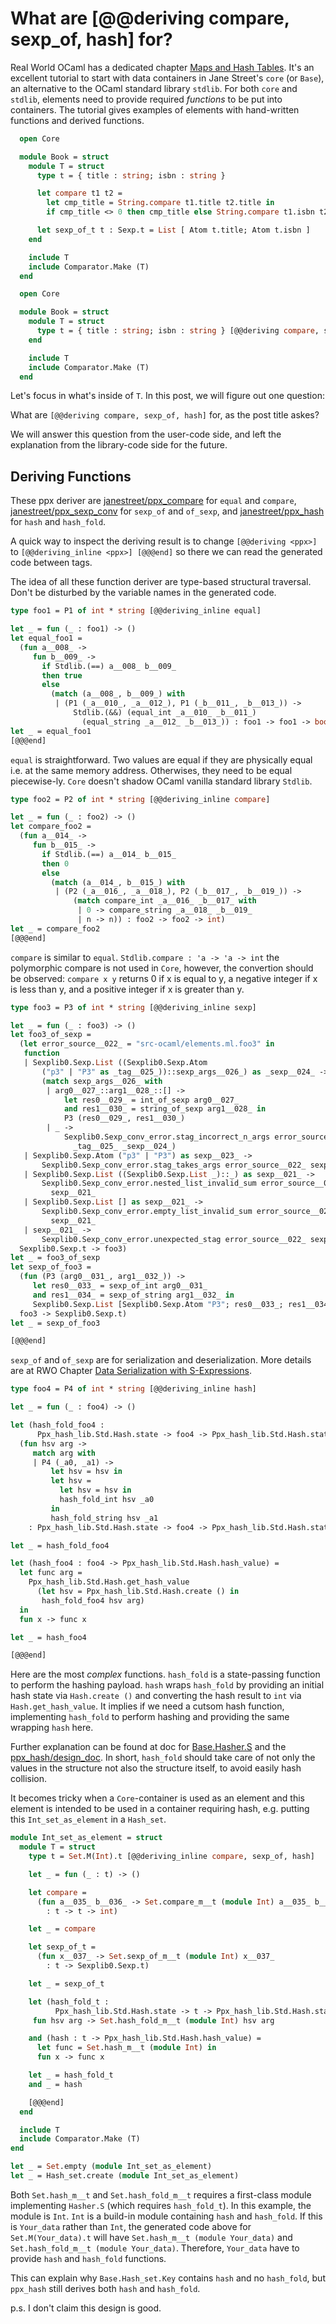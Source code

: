 # What are [@@deriving compare, sexp_of, hash] for?

Real World OCaml has a dedicated chapter [Maps and Hash Tables](https://dev.realworldocaml.org/maps-and-hashtables.html). It's an excellent tutorial to start with data containers in Jane Street's `core` (or `Base`), an alternative to the OCaml standard library `stdlib`. For both `core` and `stdlib`, elements need to provide required _functions_ to be put into containers. The tutorial gives examples of elements with hand-written functions and derived functions.

<!-- $MDX file=../../src-ocaml/elements.ml,part=book1 -->
```ocaml
  open Core

  module Book = struct
    module T = struct
      type t = { title : string; isbn : string }

      let compare t1 t2 =
        let cmp_title = String.compare t1.title t2.title in
        if cmp_title <> 0 then cmp_title else String.compare t1.isbn t2.isbn

      let sexp_of_t t : Sexp.t = List [ Atom t.title; Atom t.isbn ]
    end

    include T
    include Comparator.Make (T)
  end
```

<!-- $MDX file=../../src-ocaml/elements.ml,part=book2 -->
```ocaml
  open Core

  module Book = struct
    module T = struct
      type t = { title : string; isbn : string } [@@deriving compare, sexp_of]
    end

    include T
    include Comparator.Make (T)
  end
```

Let's focus in what's inside of `T`. In this post, we will figure out one question:

What are `[@@deriving compare, sexp_of, hash]` for, as the post title askes?

We will answer this question from the user-code side, and left the explanation from the library-code side for the future.

## Deriving Functions

These ppx deriver are [janestreet/ppx_compare](https://github.com/janestreet/ppx_compare) for `equal` and `compare`, [janestreet/ppx_sexp_conv](https://github.com/janestreet/ppx_sexp_conv) for `sexp_of` and `of_sexp`, and [janestreet/ppx_hash](https://github.com/janestreet/ppx_hash) for `hash` and `hash_fold`.

A quick way to inspect the deriving result is to change `[@@deriving <ppx>]` to `[@@deriving_inline <ppx>] [@@@end]` so there we can read the generated code between tags.

The idea of all these function deriver are type-based structural traversal. Don't be disturbed by the variable names in the generated code. 

<!-- $MDX file=../../src-ocaml/elements.ml,part=pair_inline_equal -->
```ocaml
type foo1 = P1 of int * string [@@deriving_inline equal]

let _ = fun (_ : foo1) -> ()
let equal_foo1 =
  (fun a__008_ ->
     fun b__009_ ->
       if Stdlib.(==) a__008_ b__009_
       then true
       else
         (match (a__008_, b__009_) with
          | (P1 (_a__010_, _a__012_), P1 (_b__011_, _b__013_)) ->
              Stdlib.(&&) (equal_int _a__010_ _b__011_)
                (equal_string _a__012_ _b__013_)) : foo1 -> foo1 -> bool)
let _ = equal_foo1
[@@@end]
```

`equal` is straightforward. Two values are equal if they are physically equal i.e. at the same memory address. Otherwises, they need to be equal piecewise-ly. `Core` doesn't shadow OCaml vanilla standard library `Stdlib`.

<!-- $MDX file=../../src-ocaml/elements.ml,part=pair_inline_compare -->
```ocaml
type foo2 = P2 of int * string [@@deriving_inline compare]

let _ = fun (_ : foo2) -> ()
let compare_foo2 =
  (fun a__014_ ->
     fun b__015_ ->
       if Stdlib.(==) a__014_ b__015_
       then 0
       else
         (match (a__014_, b__015_) with
          | (P2 (_a__016_, _a__018_), P2 (_b__017_, _b__019_)) ->
              (match compare_int _a__016_ _b__017_ with
               | 0 -> compare_string _a__018_ _b__019_
               | n -> n)) : foo2 -> foo2 -> int)
let _ = compare_foo2
[@@@end]
```

`compare` is similar to `equal`. `Stdlib.compare : 'a -> 'a -> int` the polymorphic compare is not used in `Core`, however, the convertion should be observed: `compare x y` returns 0 if x is equal to y, a negative integer if x is less than y, and a positive integer if x is greater than y.

<!-- $MDX file=../../src-ocaml/elements.ml,part=pair_inline_sexp -->
```ocaml
type foo3 = P3 of int * string [@@deriving_inline sexp]

let _ = fun (_ : foo3) -> ()
let foo3_of_sexp =
  (let error_source__022_ = "src-ocaml/elements.ml.foo3" in
   function
   | Sexplib0.Sexp.List ((Sexplib0.Sexp.Atom
       ("p3" | "P3" as _tag__025_))::sexp_args__026_) as _sexp__024_ ->
       (match sexp_args__026_ with
        | arg0__027_::arg1__028_::[] ->
            let res0__029_ = int_of_sexp arg0__027_
            and res1__030_ = string_of_sexp arg1__028_ in
            P3 (res0__029_, res1__030_)
        | _ ->
            Sexplib0.Sexp_conv_error.stag_incorrect_n_args error_source__022_
              _tag__025_ _sexp__024_)
   | Sexplib0.Sexp.Atom ("p3" | "P3") as sexp__023_ ->
       Sexplib0.Sexp_conv_error.stag_takes_args error_source__022_ sexp__023_
   | Sexplib0.Sexp.List ((Sexplib0.Sexp.List _)::_) as sexp__021_ ->
       Sexplib0.Sexp_conv_error.nested_list_invalid_sum error_source__022_
         sexp__021_
   | Sexplib0.Sexp.List [] as sexp__021_ ->
       Sexplib0.Sexp_conv_error.empty_list_invalid_sum error_source__022_
         sexp__021_
   | sexp__021_ ->
       Sexplib0.Sexp_conv_error.unexpected_stag error_source__022_ sexp__021_ :
  Sexplib0.Sexp.t -> foo3)
let _ = foo3_of_sexp
let sexp_of_foo3 =
  (fun (P3 (arg0__031_, arg1__032_)) ->
     let res0__033_ = sexp_of_int arg0__031_
     and res1__034_ = sexp_of_string arg1__032_ in
     Sexplib0.Sexp.List [Sexplib0.Sexp.Atom "P3"; res0__033_; res1__034_] :
  foo3 -> Sexplib0.Sexp.t)
let _ = sexp_of_foo3

[@@@end]
```

`sexp_of` and `of_sexp` are for serialization and deserialization. More details are at RWO Chapter [Data Serialization with S-Expressions](https://dev.realworldocaml.org/data-serialization.html).

<!-- $MDX file=../../src-ocaml/elements.ml,part=pair_inline_hash -->
```ocaml
type foo4 = P4 of int * string [@@deriving_inline hash]

let _ = fun (_ : foo4) -> ()

let (hash_fold_foo4 :
      Ppx_hash_lib.Std.Hash.state -> foo4 -> Ppx_hash_lib.Std.Hash.state) =
  (fun hsv arg ->
     match arg with
     | P4 (_a0, _a1) ->
         let hsv = hsv in
         let hsv =
           let hsv = hsv in
           hash_fold_int hsv _a0
         in
         hash_fold_string hsv _a1
    : Ppx_hash_lib.Std.Hash.state -> foo4 -> Ppx_hash_lib.Std.Hash.state)

let _ = hash_fold_foo4

let (hash_foo4 : foo4 -> Ppx_hash_lib.Std.Hash.hash_value) =
  let func arg =
    Ppx_hash_lib.Std.Hash.get_hash_value
      (let hsv = Ppx_hash_lib.Std.Hash.create () in
       hash_fold_foo4 hsv arg)
  in
  fun x -> func x

let _ = hash_foo4

[@@@end]
```

Here are the most _complex_ functions. `hash_fold` is a state-passing function to perform the hashing payload. `hash` wraps `hash_fold` by providing an initial hash state via `Hash.create ()` and converting the hash result to `int` via `Hash.get_hash_value`.
It implies if we need a cutsom hash function, implementing `hash_fold` to perform hashing and providing the same wrapping `hash` here.

Further explanation can be found at doc for [Base.Hasher.S](https://v3.ocaml.org/p/base/latest/doc/Base/Hasher/module-type-S/index.html) and the [ppx_hash/design_doc](https://github.com/janestreet/ppx_hash/blob/master/doc/design.notes). In short, `hash_fold` should take care of not only the values in the structure not also the structure itself, to avoid easily hash collision.

It becomes tricky when a `Core`-container is used as an element and this element is intended to be used in a container requiring hash, e.g. putting this `Int_set_as_element` in a `Hash_set`.

<!-- $MDX file=../../src-ocaml/elements.ml,part=int_set_as_element -->
```ocaml
module Int_set_as_element = struct
  module T = struct
    type t = Set.M(Int).t [@@deriving_inline compare, sexp_of, hash]

    let _ = fun (_ : t) -> ()

    let compare =
      (fun a__035_ b__036_ -> Set.compare_m__t (module Int) a__035_ b__036_
        : t -> t -> int)

    let _ = compare

    let sexp_of_t =
      (fun x__037_ -> Set.sexp_of_m__t (module Int) x__037_
        : t -> Sexplib0.Sexp.t)

    let _ = sexp_of_t

    let (hash_fold_t :
          Ppx_hash_lib.Std.Hash.state -> t -> Ppx_hash_lib.Std.Hash.state) =
     fun hsv arg -> Set.hash_fold_m__t (module Int) hsv arg

    and (hash : t -> Ppx_hash_lib.Std.Hash.hash_value) =
      let func = Set.hash_m__t (module Int) in
      fun x -> func x

    let _ = hash_fold_t
    and _ = hash

    [@@@end]
  end

  include T
  include Comparator.Make (T)
end

let _ = Set.empty (module Int_set_as_element)
let _ = Hash_set.create (module Int_set_as_element)
```

Both `Set.hash_m__t` and `Set.hash_fold_m__t` requires a first-class module implementing `Hasher.S` (which requires `hash_fold_t`). In this example, the module is `Int`. `Int` is a build-in module containing `hash` and `hash_fold`. If this is `Your_data` rather than `Int`, the generated code above for `Set.M(Your_data).t` will have `Set.hash_m__t (module Your_data)` and `Set.hash_fold_m__t (module Your_data)`. Therefore, `Your_data` have to provide `hash` and `hash_fold` functions.

This can explain why `Base.Hash_set.Key` contains `hash` and no `hash_fold`, but `ppx_hash` still derives both `hash` and `hash_fold`.

p.s. I don't claim this design is good.